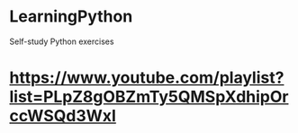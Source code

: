 # LearningPython
Self-study Python exercises
# https://www.youtube.com/playlist?list=PLpZ8gOBZmTy5QMSpXdhipOrccWSQd3WxI
